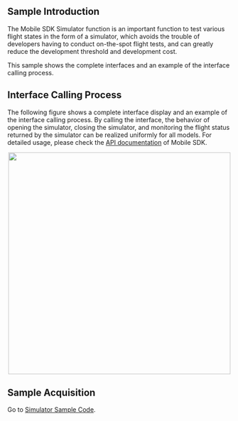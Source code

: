 ## Sample Introduction
The Mobile SDK Simulator function is an important function to test various flight states in the form of a simulator, which avoids the trouble of developers having to conduct on-the-spot flight tests, and can greatly reduce the development threshold and development cost. 

This sample shows the complete interfaces and an example of the interface calling process.


## Interface Calling Process

The following figure shows a complete interface display and an example of the interface calling process. By calling the interface, the behavior of opening the simulator, closing the simulator, and monitoring the flight status returned by the simulator can be realized uniformly for all models. For detailed usage, please check the [API documentation](https://developer.dji.com/api-reference-v5/android-api/Components/ISimulatorManager/ISimulatorManager.html) of Mobile SDK.

<div align=center><img src="https://terra-1-g.djicdn.com/71a7d383e71a4fb8887a310eb746b47f/msdk/Documentation/V5.1/sample/simulator%20en.png" width="500" ></div>




## Sample Acquisition

 Go to [Simulator Sample Code](https://github.com/dji-sdk/Mobile-SDK-Android-V5/blob/dev-sdk-main/SampleCode-V5/android-sdk-v5-sample/src/main/java/dji/sampleV5/aircraft/pages/SimulatorFragment.kt).

